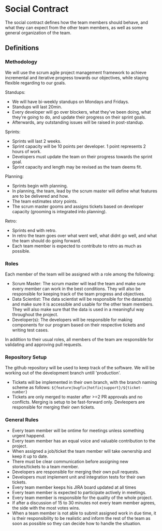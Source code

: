 # Social Contract

The social contract defines how the team members should behave, and what they can expect from the other team members, as well as some general organization of the team.

## Definitions

### Methodology

We will use the scrum agile project management framework to achieve incremental and iterative progress towards our objectives, while staying flexible regarding to our goals.

Standups:
- We will have bi-weekly standups on Mondays and Fridays. 
- Standups will last 20min. 
- Every developer will go over blockers, what they've been doing, what they're going to do, and update their progress on their sprint goals. 
- Afterwards, any outstanding issues will be raised in post-standup.

Sprints:
- Sprints will last 2 weeks. 
- Sprint capacity will be 10 points per developer. 1 point represents 2 hours of work. 
- Developers must update the team on their progress towards the sprint goal. 
- Sprint capacity and length may be revised as the team deems fit.

Planning:
- Sprints begin with planning. 
- In planning, the team, lead by the scrum master will define what features are to be delivered and how. 
- The team estimates story points. 
- The scrum master gooms and assigns tickets based on developer capacity (grooming is integrated into planning).

Retro:
- Sprints end with retro. 
- In retro the team goes over what went well, what didnt go well, and what the team should do going forward. 
- Each team member is expected to contribute to retro as much as possible.

### Roles

Each member of the team will be assigned with a role among the following:

- Scrum Master: The scrum master will lead the team and make sure every member can work in the best conditions. They will also be responsible for keeping track of the team progress and objectives.
- Data Scientist: The data scientist will be responsible for the dataset(s) and make sure it is accessible and usable for the other team members. They will also make sure that the data is used in a meaningful way throughout the project.
- Developer(s): The developers will be responsible for making components for our program based on their respective tickets and writing test cases.

In addition to their usual roles, all members of the team are responsible for validating and approving pull requests.


### Repository Setup
The github repository will be used to keep track of the software. We will be working out of the development branch untill 'production'.
- Tickets will be implemented in their own branch, with the branch naming scheme as follows: `${feature|bugfix|hotfix|support}/${ticket-number}`
- Tickets are only merged to master after >=2 PR approvals and no conflicts. Merging is setup to be fast-forward only. Devleopers are responsible for merging their own tickets.

### General Rules
- Every team member will be ontime for meetings unless something urgent happend.
- Every team member has an equal voice and valuable contribution to the project.
- When assigned a job/ticket the team member will take ownership and keep it up to date.
- There must be clear communication before assigning new stories/tickets to a team member.
- Developers are responsible for merging their own pull requests.
- Developers must implement unit and integration tests for their own tickets.
- Every team member keeps his JIRA board updated at all times
- Every team member is expected to participate actively in meetings.
- Every team member is responsible for the quality of the whole project.
- If after a discussion of 15 to 30 minutes not every team member agrees, the side with the most votes wins.
- When a team member is not able to submit assigned work in due time, it is their responsibility to be realistic and inform the rest of the team as soon as possible so they can decide how to handle the situation.
